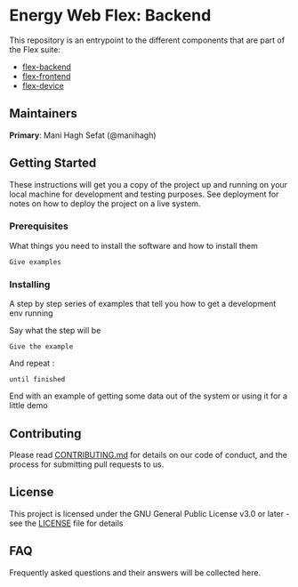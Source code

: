 # Energy Web Flex: Backend

<short about text>

This repository is an entrypoint to the different components that are part of the Flex suite:

- [flex-backend](https://github.com/energywebfoundation/flex-backend)
- [flex-frontend](https://github.com/energywebfoundation/flex-frontend)
- [flex-device](https://github.com/energywebfoundation/flex-device)

## Maintainers
**Primary**: Mani Hagh Sefat (@manihagh)

## Getting Started

These instructions will get you a copy of the project up and running on your local machine for development and testing purposes. See deployment for notes on how to deploy the project on a live system.

### Prerequisites

What things you need to install the software and how to install them

```
Give examples
```

### Installing

A step by step series of examples that tell you how to get a development env running

Say what the step will be

```
Give the example
```

And repeat
:
```
until finished
```

End with an example of getting some data out of the system or using it for a little demo

## Contributing

Please read [CONTRIBUTING.md](https://gist.github.com/PurpleBooth/b24679402957c63ec426) for details on our code of conduct, and the process for submitting pull requests to us.

## License

This project is licensed under the GNU General Public License v3.0 or later - see the [LICENSE](LICENSE) file for details

## FAQ

Frequently asked questions and their answers will be collected here.
